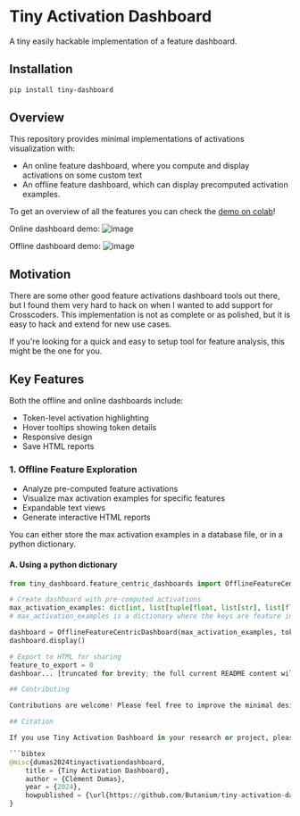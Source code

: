 # Tiny Activation Dashboard
A tiny easily hackable implementation of a feature dashboard.
## Installation

```bash
pip install tiny-dashboard
```

## Overview

This repository provides minimal implementations of activations visualization with:
- An online feature dashboard, where you compute and display activations on some custom text
- An offline feature dashboard, which can display precomputed activation examples.

To get an overview of all the features you can check the [demo on colab](https://colab.research.google.com/github/Butanium/tiny-activation-dashboard/blob/main/demo.ipynb)!

Online dashboard demo:
![image](https://github.com/user-attachments/assets/17d176bf-e8e5-471b-bbbf-dc3286f16907)

Offline dashboard demo:
![image](https://github.com/user-attachments/assets/74ab6d98-b10a-4894-a2a3-72f1f20ae7ac)


## Motivation

There are some other good feature activations dashboard tools out there, but I found them very hard to hack on when I wanted to add support for Crosscoders. This implementation is not as complete or as polished, but it is easy to hack and extend for new use cases.

If you're looking for a quick and easy to setup tool for feature analysis, this might be the one for you.

## Key Features

Both the offline and online dashboards include:

- Token-level activation highlighting
- Hover tooltips showing token details
- Responsive design
- Save HTML reports

### 1. Offline Feature Exploration

- Analyze pre-computed feature activations
- Visualize max activation examples for specific features
- Expandable text views
- Generate interactive HTML reports

You can either store the max activation examples in a database file, or in a python dictionary.

#### A. Using a python dictionary

```py
from tiny_dashboard.feature_centric_dashboards import OfflineFeatureCentricDashboard

# Create dashboard with pre-computed activations
max_activation_examples: dict[int, list[tuple[float, list[str], list[float]]]] = ...
# max_activation_examples is a dictionary where the keys are feature indices and the values are lists of tuples. Each tuple contains a float (max activation value), a list of strings (the text of the example), and a list of floats (the activation values for each token).

dashboard = OfflineFeatureCentricDashboard(max_activation_examples, tokenizer)
dashboard.display()

# Export to HTML for sharing
feature_to_export = 0
dashboar... [truncated for brevity; the full current README content will be used up to the last line]

## Contributing

Contributions are welcome! Please feel free to improve the minimal design and add some usage examples.

## Citation

If you use Tiny Activation Dashboard in your research or project, please cite it as:

```bibtex
@misc{dumas2024tinyactivationdashboard,
    title = {Tiny Activation Dashboard},
    author = {Clément Dumas},
    year = {2024},
    howpublished = {\url{https://github.com/Butanium/tiny-activation-dashboard}},
}
```